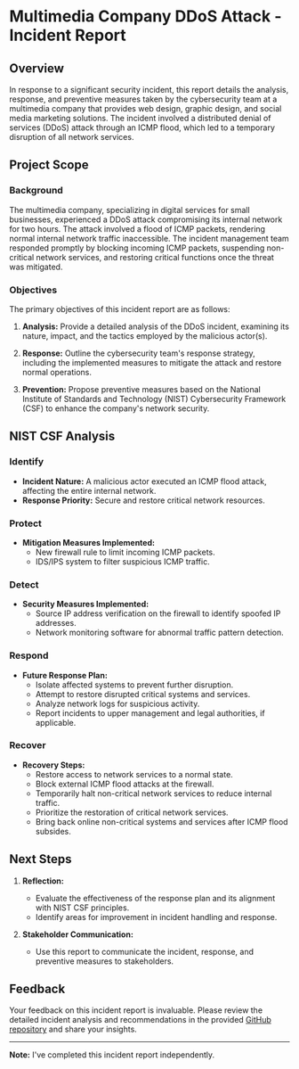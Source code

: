 # Multimedia Company DDoS Attack - Incident Report

## Overview

In response to a significant security incident, this report details the analysis, response, and preventive measures taken by the cybersecurity team at a multimedia company that provides web design, graphic design, and social media marketing solutions. The incident involved a distributed denial of services (DDoS) attack through an ICMP flood, which led to a temporary disruption of all network services.

## Project Scope

### Background

The multimedia company, specializing in digital services for small businesses, experienced a DDoS attack compromising its internal network for two hours. The attack involved a flood of ICMP packets, rendering normal internal network traffic inaccessible. The incident management team responded promptly by blocking incoming ICMP packets, suspending non-critical network services, and restoring critical functions once the threat was mitigated.

### Objectives

The primary objectives of this incident report are as follows:

1. **Analysis:** Provide a detailed analysis of the DDoS incident, examining its nature, impact, and the tactics employed by the malicious actor(s).

2. **Response:** Outline the cybersecurity team's response strategy, including the implemented measures to mitigate the attack and restore normal operations.

3. **Prevention:** Propose preventive measures based on the National Institute of Standards and Technology (NIST) Cybersecurity Framework (CSF) to enhance the company's network security.

## NIST CSF Analysis

### Identify

- **Incident Nature:** A malicious actor executed an ICMP flood attack, affecting the entire internal network.
- **Response Priority:** Secure and restore critical network resources.

### Protect

- **Mitigation Measures Implemented:**
  - New firewall rule to limit incoming ICMP packets.
  - IDS/IPS system to filter suspicious ICMP traffic.

### Detect

- **Security Measures Implemented:**
  - Source IP address verification on the firewall to identify spoofed IP addresses.
  - Network monitoring software for abnormal traffic pattern detection.

### Respond

- **Future Response Plan:**
  - Isolate affected systems to prevent further disruption.
  - Attempt to restore disrupted critical systems and services.
  - Analyze network logs for suspicious activity.
  - Report incidents to upper management and legal authorities, if applicable.

### Recover

- **Recovery Steps:**
  - Restore access to network services to a normal state.
  - Block external ICMP flood attacks at the firewall.
  - Temporarily halt non-critical network services to reduce internal traffic.
  - Prioritize the restoration of critical network services.
  - Bring back online non-critical systems and services after ICMP flood subsides.

## Next Steps

1. **Reflection:**
   - Evaluate the effectiveness of the response plan and its alignment with NIST CSF principles.
   - Identify areas for improvement in incident handling and response.

2. **Stakeholder Communication:**
   - Use this report to communicate the incident, response, and preventive measures to stakeholders.

## Feedback

Your feedback on this incident report is invaluable. Please review the detailed incident analysis and recommendations in the provided [GitHub repository](https://github.com/JustinAntunes-Cardoso/Multimedia-Incident-Report) and share your insights.

---

**Note:** I've completed this incident report independently.

